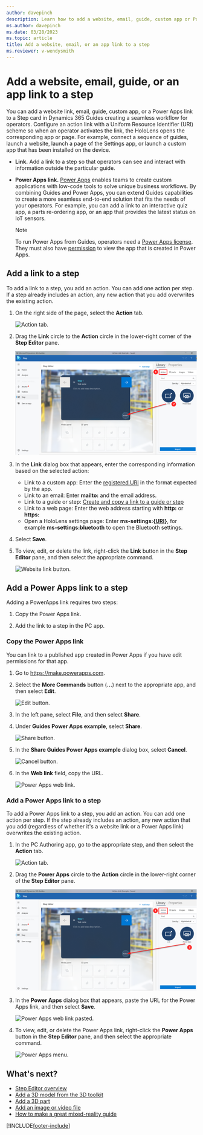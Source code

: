 ```yaml
---
author: davepinch
description: Learn how to add a website, email, guide, custom app or Power Apps link to a step in Microsoft Dynamics 365 Guides to create a seamless workflow for operators.
ms.author: davepinch
ms.date: 03/28/2023
ms.topic: article
title: Add a website, email, or an app link to a step
ms.reviewer: v-wendysmith
---
```


# Add a website, email, guide, or an app link to a step

You can add a website link, email, guide, custom app, or a Power Apps link to a Step card in Dynamics 365 Guides creating a seamless workflow for operators. Configure an action link with a Uniform Resource Identifier (URI) scheme so when an operator activates the link, the HoloLens opens the corresponding app or page.  For example, connect a sequence of guides, launch a website, launch a page of the Settings app, or launch a custom app that has been installed on the device.

- **Link.** Add a link to a step so that operators can see and interact with information outside the particular guide.

- **Power Apps link.** [Power Apps](https://products.office.com/business/microsoft-powerapps) enables teams to create custom applications with low-code tools to solve unique business workflows. By combining Guides and Power Apps, you can extend Guides capabilities to create a more seamless end-to-end solution that fits the needs of your operators. For example, you can add a link to an interactive quiz app, a parts re-ordering app, or an app that provides the latest status on IoT sensors.  

   > [!NOTE]
   > To run Power Apps from Guides, operators need a [Power Apps license](https://powerapps.microsoft.com/pricing/). They must also have [permission](/powerapps/maker/canvas-apps/share-app#share-an-app) to view the app that is created in Power Apps.

## Add a link to a step

To add a link to a step, you add an action. You can add one action per step. If a step already includes an action, any new action that you add overwrites the existing action.

1. On the right side of the page, select the **Action** tab.

    ![Action tab.](media/powerapps-action-tab.PNG "Action tab")

1. Drag the **Link** circle to the **Action** circle in the lower-right corner of the **Step Editor** pane.

    ![Dragging the Link circle to the Action circle.](media/website-link-drag-action.PNG "Dragging the Link circle to the Action circle")

1. In the **Link** dialog box that appears, enter the corresponding information based on the selected action:

   - Link to a custom app: Enter the [registered URI](/windows/uwp/launch-resume/handle-uri-activation) in the format expected by the app.
   - Link to an email: Enter **mailto:** and the email address.
   - Link to a guide or step: [Create and copy a link to a guide or step](pc-app-copy-link-guide-step.md)
   - Link to a web page: Enter the web address starting with **http:** or **https:**
   - Open a HoloLens settings page: Enter **ms-settings:{[URI](/hololens/settings-uri-list#settings-uris)}**, for example **ms-settings:bluetooth** to open the Bluetooth settings.

1. Select **Save**.

1. To view, edit, or delete the link, right-click the **Link** button in the **Step Editor** pane, and then select the appropriate command.

    ![Website link button.](media/powerapps-menu.PNG "Website link button")

## Add a Power Apps link to a step

Adding a PowerApps link requires two steps:

1. Copy the Power Apps link.

2. Add the link to a step in the PC app.

### Copy the Power Apps link

You can link to a published app created in Power Apps if you have edit permissions for that app. 

1.	Go to <https://make.powerapps.com>.

2.	Select the **More Commands** button (**…**)  next to the appropriate app, and then select **Edit**.

     ![Edit button.](media/powerapps-home.PNG "Edit button")
 
3.	In the left pane, select **File**, and then select **Share**.      
 
4.	Under **Guides Power Apps example**, select **Share**.

     ![Share button.](media/powerapps-share-button.PNG "Share button")

5.	In the **Share Guides Power Apps example** dialog box, select **Cancel**.

     ![Cancel button.](media/powerapps-cancel-button.PNG "Cancel button")

6.	In the **Web link** field, copy the URL. 

     ![Power Apps web link.](media/powerapps-url.PNG "Power Apps web link")

### Add a Power Apps link to a step 

To add a Power Apps link to a step, you add an action. You can add one action per step. If the step already includes an action, any new action that you add (regardless of whether it's a website link or a Power Apps link) overwrites the existing action.

1.	In the PC Authoring app, go to the appropriate step, and then select the **Action** tab.

     ![Action tab.](media/powerapps-action-tab.PNG "Action tab")

2.	Drag the **Power Apps** circle to the **Action** circle in the lower-right corner of the **Step Editor** pane.

     ![Drag Power Apps.](media/powerapps-drag-action.PNG "Drag Power Apps")
     
3.	In the **Power Apps** dialog box that appears, paste the URL for the Power Apps link, and then select **Save**.

     ![Power Apps web link pasted.](media/powerapps-paste-url.PNG "Power Apps web link pasted")

4.	To view, edit, or delete the Power Apps link, right-click the **Power Apps** button in the **Step Editor** pane, and then select the appropriate command.

     ![Power Apps menu.](media/powerapps-menu.PNG "Power Apps menu")
     
## What's next?

- [Step Editor overview](pc-app-step-editor-overview.md)
- [Add a 3D model from the 3D toolkit](pc-app-add-3D-model.md)
- [Add a 3D part](pc-app-add-3D-part.md)
- [Add an image or video file](pc-app-add-media.md)
- [How to make a great mixed-reality guide](great-guide.md) 


[!INCLUDE[footer-include](../includes/footer-banner.md)]

